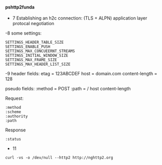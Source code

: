 #### pshttp2funda

- 7
Establishing an h2c connection:
(TLS + ALPN) application layer protocal negotiation

-8
some settings:
```
SETTINGS_HEADER_TABLE_SIZE
SETTINGS_ENABLE_PUSH
SETTINGS_MAX_CONCUEERNT_STREAMS
SETTINGS_INITIAL_WINDOW_SIZE
SETTINGS_MAX_FRAME_SIZE
SETTINGS_MAX_HEADER_LIST_SIZE
```

-9
header fields:
etag = 123ABCDEF
host = domain.com
content-length = 128

pseudo fields:
:method = POST
:path = /
host
content-length

Request:
```
:method
:scheme
:authority
:path
```
Response
```
:status
```

- 11
```
curl -vs -o /dev/null --http2 http://nghttp2.org
```
